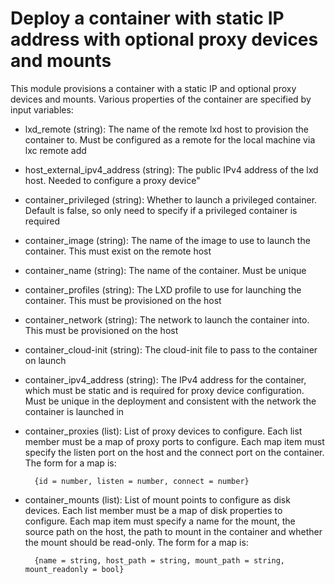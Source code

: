 # Deploy a container with static IP address with optional proxy devices and mounts

This module provisions a container with a static IP and optional proxy devices and mounts. Various properties of the container are specified by input variables:

* lxd_remote (string): The name of the remote lxd host to provision the container to. Must be configured as a remote for the local machine via lxc remote add

* host_external_ipv4_address (string): The public IPv4 address of the lxd host. Needed to configure a proxy device"

* container_privileged (string): Whether to launch a privileged container. Default is false, so only need to specify if a privileged container is required

* container_image (string): The name of the image to use to launch the container. This must exist on the remote host

* container_name (string): The name of the container. Must be unique

* container_profiles (string): The LXD profile to use for launching the container. This must be provisioned on the host

* container_network (string): The network to launch the container into. This must be provisioned on the host

* container_cloud-init (string): The cloud-init file to pass to the container on launch

* container_ipv4_address (string): The IPv4 address for the container, which must be static and is required for proxy device configuration. Must be unique in the deployment and consistent with the network the container is launched in

* container_proxies (list): List of proxy devices to configure. Each list member must be a map of proxy ports to configure. Each map item must specify the listen port on the host and the connect port on the container. The form for a map is:

        {id = number, listen = number, connect = number}

* container_mounts (list): List of mount points to configure as disk devices. Each list member must be a map of disk properties to configure. Each map item must specify a name for the mount, the source path on the host, the path to mount in the container and whether the mount should be read-only. The form for a map is:

        {name = string, host_path = string, mount_path = string, mount_readonly = bool}
